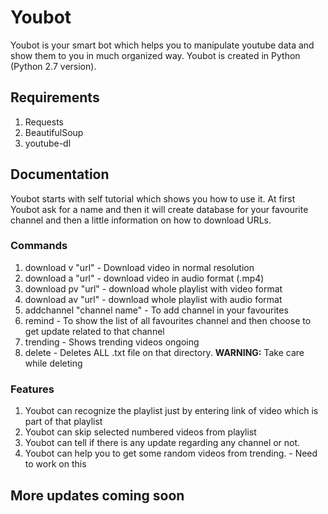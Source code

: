 # Youbot

Youbot is your smart bot which helps you to manipulate youtube data and show them to you in much organized way.
Youbot is created in Python (Python 2.7 version).


## Requirements

1. Requests
2. BeautifulSoup
3. youtube-dl

## Documentation

Youbot starts with self tutorial which shows you how to use it. At first Youbot ask for a name and then it will create database for your favourite channel and then a little information on how to download URLs.

### Commands

1. download v "url" - Download video in normal resolution
2. download a "url" - download video in audio format (.mp4)
3. download pv "url" - download whole playlist with video format
4. download av "url" - download whole playlist with audio format
5. addchannel "channel name" - To add channel in your favourites
6. remind - To show the list of all favourites channel and then choose to get update related to that channel
7. trending - Shows trending videos ongoing
8. delete - Deletes ALL .txt file on that directory.  **WARNING:** Take care while deleting

### Features

1. Youbot can recognize the playlist just by entering link of video which is part of that playlist
2. Youbot can skip selected numbered videos from playlist
3. Youbot can tell if there is any update regarding any channel or not.
4. Youbot can help you to get some random videos from trending. - Need to work on this

## More updates coming soon
